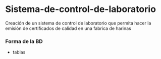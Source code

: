 # Sistema-de-control-de-laboratorio
Creación de un sistema de control de laboratorio que permita hacer la emisión de certificados de calidad en una fabrica de harinas

### Forma de la BD
- tablas